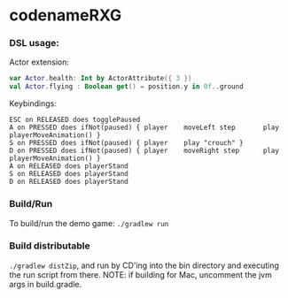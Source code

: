 # codenameRXG

### DSL usage:

Actor extension:

```kotlin
var Actor.health: Int by ActorAttribute({ 3 })
val Actor.flying : Boolean get() = position.y in 0f..ground
```

Keybindings:

```
ESC on RELEASED does togglePaused
A on PRESSED does ifNot(paused) { player    moveLeft step       play playerMoveAnimation() }
S on PRESSED does ifNot(paused) { player    play "crouch" }
D on PRESSED does ifNot(paused) { player    moveRight step      play playerMoveAnimation() }
A on RELEASED does playerStand
S on RELEASED does playerStand
D on RELEASED does playerStand
```

### Build/Run
To build/run the demo game: `./gradlew run`

### Build distributable
`./gradlew distZip`, and run by CD'ing into the bin directory and executing the run script from there. NOTE: if building for Mac, uncomment the jvm args in build.gradle.
